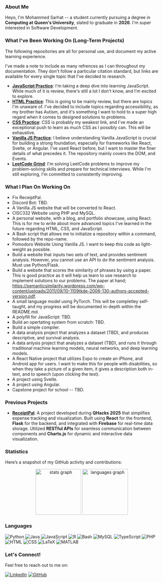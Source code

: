 ### About Me

Heyo, I'm Mohammed Sarhat -- a student currently pursuing a degree in **Computing at Queen's University**, slated to graduate in **2026**. I'm super interested in Software Development.

### What I've Been Working On (Long-Term Projects)
The following repositories are all for personal use, and document my active learning experience.

I've made a note to include as many refrences as I can throughout my documentation. They don't follow a particular citation standard, but links are available for every single topic that I've decided to research. 

- [**JavaScript Practice**](https://github.com/mosarhat/js-practice): I'm taking a deep dive into learning JavaScript. While much of it is review, there's still a lot I don't know, and I'm excited to explore. 
- [**HTML Practice**](https://github.com/mosarhat/html-practice): This is going to be mainly review, but there are topics I'm unaware of. I've decided to include topics regarding accessibiliity, as my brother has Autism, and it's something I want to hold to a super high regard when it comes to designed solutions to problems.
- [**CSS Practice**](https://github.com/mosarhat/css-practice): CSS is probably my weakest link, and I've made an exceptional push to learn as much CSS as I possibly can. This will be exhaustive.
- [**Vanilla JS Practice**](https://github.com/mosarhat/vanilla-js-practice): I believe understanding Vanilla JavaScript is crucial for building a strong foundation, especially for frameworks like React, Svelte, or Angular. I've used React before, but I want to master the finer details of what precedes it. The repository mainly covers the DOM, and Events.
- [**LeetCode Grind**](https://github.com/mosarhat/leetcode-grind): I'm solving LeetCode problems to improve my problem-solving skills and prepare for technical interviews. While I'm still exploring, I'm committed to consistently improving.

### What I Plan On Working On
- Fix ReceiptPal.
- Discord Bot: TBD.
- A Vanilla JS website that will be converted to React.
- CISC332 Website using PHP and MySQL.
- A personal website, with a blog, and portfolio showcase, using React. This is for me to write about more advanced topics I've learned in the future regarding HTML, CSS, and JavaScript.
- A Bash script that allows me to initialize a repository within a command, followed by the repo-name.
- Pomodoro Website Using Vanilla JS. I want to keep this code as light-weight as possible.
- Build a website that inputs two sets of text, and provides sentiment analysis. However, you cannot use an API to do the sentiment analysis. Must use Python/Flask.
- Build a website that scores the similarity of phrases by using a paper. This is good practice as it will help us learn to use research to implement solutions to our problems. The paper at hand; https://semanticsimilarity.wordpress.com/wp-content/uploads/2011/09/10-1109tkde-2006-130-authors-accepted-version.pdf.
- A small language model using PyTorch. This will be completley self-taught, and my progress will be documented in-depth within the README.md.
- A polyfill for JavaScript: TBD.
- Build an opertating system from scratch: TBD.
- Build a simple compiler.
- A data analysis project that analyzes a dataset (TBD), and produces descriptive, and survival analysis.
- A data anlysis project that analyzes a dataset (TBD), and runs it through traditional machine learning models, neural networks, and deep learning models.
- A React Native project that utilizes Expo to create an iPhone, and Android app for users. I want to make this for people with disabilities, so when they take a picture of a given item, it gives a description both in-text, and to speech (upon clicking the test).
- A project using Svelte.
- A project using Angular.
- Capstone project for school -- TBD.

### Previous Projects
- [**ReceiptPal**](https://github.com/clairewhelan/qhacks_2025): A project developed during **QHacks 2025** that simplifies expense tracking and visualization. Built using **React** for the frontend, **Flask** for the backend, and integrated with **Firebase** for real-time data storage. Utilized **RESTful APIs** for seamless communication between components and **Charts.js** for dynamic and interactive data visualization.

### Statistics
Here’s a snapshot of my GitHub activity and contributions:

<div align="center">
  <img src="https://github-readme-stats.vercel.app/api?username=mosarhat&hide_title=false&hide_rank=false&show_icons=true&include_all_commits=true&count_private=true&disable_animations=false&theme=dracula&locale=en&hide_border=false" height="150" alt="stats graph"  />
  <img src="https://github-readme-stats.vercel.app/api/top-langs?username=mosarhat&locale=en&hide_title=false&layout=compact&card_width=320&langs_count=5&theme=dracula&hide_border=false" height="150" alt="languages graph"  />
</div>

### Languages

![Python](https://img.shields.io/badge/python-3670A0?style=for-the-badge&logo=python&logoColor=ffdd54)
![Java](https://img.shields.io/badge/java-%23ED8B00.svg?style=for-the-badge&logo=openjdk&logoColor=white)
![JavaScript](https://img.shields.io/badge/javascript-%23323330.svg?style=for-the-badge&logo=javascript&logoColor=%23F7DF1E)
![R](https://img.shields.io/badge/r-%23276DC3.svg?style=for-the-badge&logo=r&logoColor=white)
![Bash](https://img.shields.io/badge/bash-%23121011.svg?style=for-the-badge&logo=gnu-bash&logoColor=white)
![MySQL](https://img.shields.io/badge/mysql-%2300f.svg?style=for-the-badge&logo=mysql&logoColor=white)
![TypeScript](https://img.shields.io/badge/typescript-%23007ACC.svg?style=for-the-badge&logo=typescript&logoColor=white)
![PHP](https://img.shields.io/badge/php-%23777BB4.svg?style=for-the-badge&logo=php&logoColor=white)
![HTML](https://img.shields.io/badge/html-%23E34F26.svg?style=for-the-badge&logo=html5&logoColor=white)
![CSS](https://img.shields.io/badge/css-%231572B6.svg?style=for-the-badge&logo=css3&logoColor=white)
![LaTeX](https://img.shields.io/badge/latex-%23008080.svg?style=for-the-badge&logo=latex&logoColor=white)
![MATLAB](https://img.shields.io/badge/MATLAB-%230076A8.svg?style=for-the-badge&logo=mathworks&logoColor=white)

### Let's Connect!
Feel free to reach out to me on:

[![LinkedIn](https://img.shields.io/static/v1?message=LinkedIn&logo=linkedin&label=&color=0077B5&logoColor=white&labelColor=&style=for-the-badge)](https://linkedin.com/in/mosarhat)
[![GitHub](https://img.shields.io/static/v1?message=GitHub&logo=github&label=&color=181717&logoColor=white&labelColor=&style=for-the-badge)](https://github.com/mosarhat)
